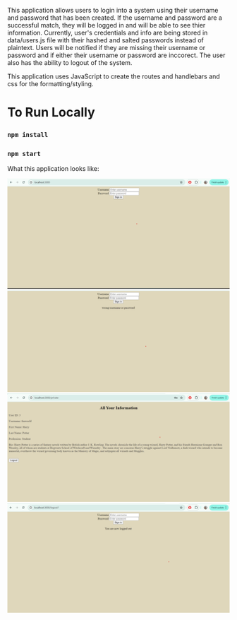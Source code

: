 This application allows users to login into a system using their username and password that has been created. If the username and password are a successful match, they will be logged in and will be able to see thier information. Currently, user's credentials and info are being stored in data/users.js file with their hashed and salted passwords instead of plaintext. Users will be notified if they are missing their username or password and if either their username or password are inccorect. The user also has the ability to logout of the system.

This application uses JavaScript to create the routes and handlebars and css for the formatting/styling. 

# To Run Locally 
### `npm install`
### `npm start`

What this application looks like: 

![login screen](https://github.com/himanshu-rana99/Simple-Login/blob/main/public/images/login_screen.png)
![wrong login](https://github.com/himanshu-rana99/Simple-Login/blob/main/public/images/wrong_creds.png)
![successfuly login](https://github.com/himanshu-rana99/Simple-Login/blob/main/public/images/successful_login.png)
![logout](https://github.com/himanshu-rana99/Simple-Login/blob/main/public/images/logout_screen.png)
